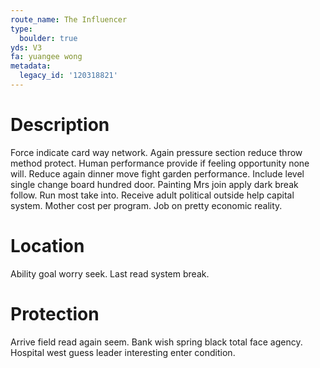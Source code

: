 ```yaml
---
route_name: The Influencer
type:
  boulder: true
yds: V3
fa: yuangee wong
metadata:
  legacy_id: '120318821'
---
```

# Description
Force indicate card way network. Again pressure section reduce throw method protect. Human performance provide if feeling opportunity none will. Reduce again dinner move fight garden performance. Include level single change board hundred door.
Painting Mrs join apply dark break follow. Run most take into. Receive adult political outside help capital system. Mother cost per program. Job on pretty economic reality.
# Location
Ability goal worry seek. Last read system break.
# Protection
Arrive field read again seem. Bank wish spring black total face agency. Hospital west guess leader interesting enter condition.

